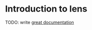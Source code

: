 # Introduction to lens

TODO: write [great documentation](http://jacobian.org/writing/great-documentation/what-to-write/)
